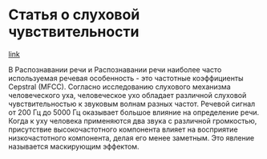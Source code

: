 # Статья о слуховой чувствительности

[link](https://blog.csdn.net/jojozhangju/article/details/18678861)

В Распознавании речи и Распознавании речи наиболее часто используемая речевая особенность - это частотные коэффициенты Cepstral (MFCC). Согласно исследованию слухового механизма человеческого уха, человеческое ухо обладает различной слуховой чувствительностью к звуковым волнам разных частот. Речевой сигнал от 200 Гц до 5000 Гц оказывает большое влияние на определение речи. Когда к уху человека применяются два звука с различной громкостью, присутствие высокочастотного компонента влияет на восприятие низкочастотного компонента, делая его менее заметным. Это явление называется маскирующим эффектом.

